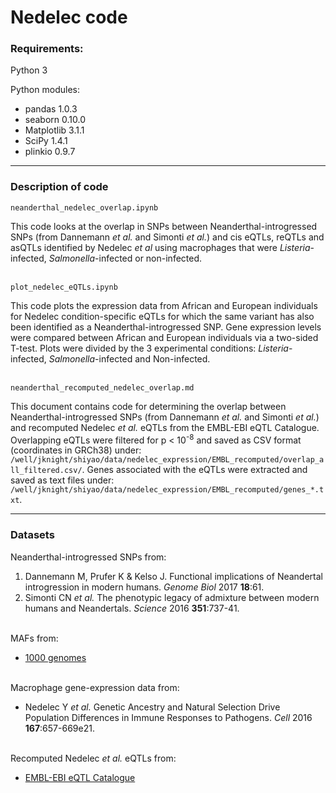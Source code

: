 # Nedelec code

### Requirements:
Python 3

Python modules:
* pandas 1.0.3
* seaborn 0.10.0
* Matplotlib 3.1.1
* SciPy 1.4.1
* plinkio 0.9.7

---

### Description of code

    neanderthal_nedelec_overlap.ipynb
This code looks at the overlap in SNPs between Neanderthal-introgressed SNPs (from Dannemann *et al.* and Simonti *et al.*) and cis eQTLs, reQTLs and asQTLs identified by Nedelec *et al* using macrophages that were *Listeria*-infected, *Salmonella*-infected or non-infected.  
&nbsp;

    plot_nedelec_eQTLs.ipynb
This code plots the expression data from African and European individuals for Nedelec condition-specific eQTLs for which the same variant has also been identified as a Neanderthal-introgressed SNP. Gene expression levels were compared between African and European individuals via a two-sided T-test. Plots were divided by the 3 experimental conditions: *Listeria*-infected, *Salmonella*-infected and Non-infected.   
&nbsp;

    neanderthal_recomputed_nedelec_overlap.md
This document contains code for determining the overlap between Neanderthal-introgressed SNPs (from Dannemann *et al.* and Simonti *et al.*) and recomputed Nedelec *et al.* eQTLs from the EMBL-EBI eQTL Catalogue. Overlapping eQTLs were filtered for p < 10<sup>-8</sup> and saved as CSV format (coordinates in GRCh38) under: `/well/jknight/shiyao/data/nedelec_expression/EMBL_recomputed/overlap_all_filtered.csv/`. Genes associated with the eQTLs were extracted and saved as text files under: `/well/jknight/shiyao/data/nedelec_expression/EMBL_recomputed/genes_*.txt`.  

---

### Datasets
Neanderthal-introgressed SNPs from:
1. Dannemann M, Prufer K & Kelso J. Functional implications of Neandertal introgression in modern humans. *Genome Biol* 2017 **18**:61.
2. Simonti CN *et al.* The phenotypic legacy of admixture between modern humans and Neandertals. *Science* 2016 **351**:737-41.  
&nbsp;

MAFs from:
* [1000 genomes](https://www.internationalgenome.org/data/)  
&nbsp;

Macrophage gene-expression data from:
* Nedelec Y *et al.* Genetic Ancestry and Natural Selection Drive Population Differences in Immune Responses to Pathogens. *Cell* 2016 **167**:657-669e21.  
&nbsp;

Recomputed Nedelec *et al.* eQTLs from:
* [EMBL-EBI eQTL Catalogue](https://www.ebi.ac.uk/eqtl/Data_access/)  
